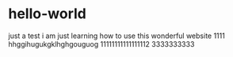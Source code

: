 # hello-world
just a test
i am just learning how to use this wonderful website 1111
hhggihugukgklhghgouguog
11111111111111112
3333333333